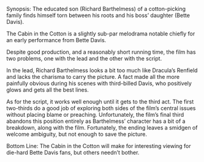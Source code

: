 Synopsis: The educated son (Richard Barthelmess) of a cotton-picking family finds himself torn between his roots and his boss’ daughter (Bette Davis).

The Cabin in the Cotton is a slightly sub-par melodrama notable chiefly for an early performance from Bette Davis.

Despite good production, and a reasonably short running time, the film has two problems, one with the lead and the other with the script.

In the lead, Richard Barthelmess looks a bit too much like Dracula’s Renfield and lacks the charisma to carry the picture.  A fact made all the more painfully obvious during his scenes with third-billed Davis, who positively glows and gets all the best lines.

As for the script, it works well enough until it gets to the third act.  The first two-thirds do a good job of exploring both sides of the film’s central issues without placing blame or preaching.  Unfortunately, the film’s final third abandons this position entirely as Barthelmess’ character has a bit of a breakdown, along with the film.  Fortunately, the ending leaves a smidgen of welcome ambiguity, but not enough to save the picture.

Bottom Line: The Cabin in the Cotton will make for interesting viewing for die-hard Bette Davis fans, but others needn’t bother.
